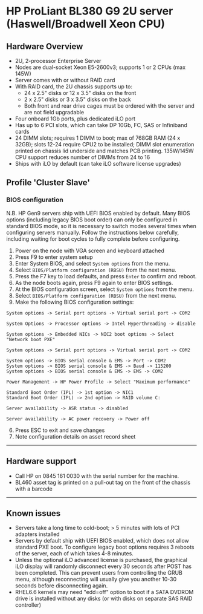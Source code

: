 # HP ProLiant BL380 G9 2U server (Haswell/Broadwell Xeon CPU)

## Hardware Overview

 * 2U, 2-processor Enterprise Server
 * Nodes are dual-socket Xeon E5-2600v3; supports 1 or 2 CPUs (max 145W)
 * Server comes with or without RAID card
 * With RAID card, the 2U chassis supports up to:
    * 24 x 2.5" disks or 12 x 3.5" disks on the front
    * 2 x 2.5" disks or 3 x 3.5" disks on the back
    * Both front and rear drive cages must be ordered with the server and are not field upgradable
 * Four onboard 1Gb ports, plus dedicated iLO port
 * Has up to 6 PCI slots, which can take DP 10Gb, FC, SAS or Infiniband cards
 * 24 DIMM slots; requires 1 DIMM to boot; max of 768GB RAM (24 x 32GB); slots 12-24 require CPU2 to be installed; DIMM slot enumeration printed on chassis lid underside and matches PCB printing. 135W/145W CPU support reduces number of DIMMs from 24 to 16
 * Ships with iLO by default (can take iLO software license upgrades)

## Profile 'Cluster Slave'

### BIOS configuration

N.B. HP Gen9 servers ship with UEFI BIOS enabled by default. Many BIOS options (including legacy BIOS boot order) can only be configured in standard BIOS mode, so it is necessary to switch modes several times when configuring servers manually. Follow the instructions below carefully, including waiting for boot cycles to fully complete before configuring. 

 1. Power on the node with VGA screen and keyboard attached
 2. Press F9 to enter system setup
 3. Enter System BIOS, and select ```System options``` from the menu.
 4. Select ```BIOS/Platform configuration (RBSU)``` from the next menu.
 5. Press the F7 key to load defaults, and press ```Enter``` to confirm and reboot.
 6. As the node boots again, press F9 again to enter BIOS settings.
 7. At the BIOS configuration screen, select ```System options``` from the menu.
 8. Select ```BIOS/Platform configuration (RBSU)``` from the next menu.
 9. Make the following BIOS configuration settings:
```
System options -> Serial port options -> Virtual serial port -> COM2
```
```
System Options -> Processor options -> Intel Hyperthreading -> disable
```
```
System options -> Embedded NICs -> NIC2 boot options -> Select "Network boot PXE"
```
```
System options -> Serial port options -> Virtual serial port -> COM2
```
```
System options -> BIOS serial console & EMS -> Port -> COM2
System options -> BIOS serial console & EMS -> Baud -> 115200
System options -> BIOS serial console & EMS -> EMS -> COM2
```
```
Power Management -> HP Power Profile -> Select "Maximum performance"
```
```
Standard Boot Order (IPL) -> 1st option -> NIC1
Standard Boot Order (IPL) -> 2nd option -> RAID volume C:
```
```
Server availability -> ASR status -> disabled
```
```
Server availability -> AC power recovery -> Power off
```

 6. Press ESC to exit and save changes
 7. Note configuration details on asset record sheet

***

## Hardware support

 * Call HP on 0845 161 0030 with the serial number for the machine.
 * BL460 asset tag is printed on a pull-out tag on the front of the chassis with a barcode
 
***
## Known issues
 
 * Servers take a long time to cold-boot; > 5 minutes with lots of PCI adapters installed
 * Servers by default ship with UEFI BIOS enabled, which does not allow standard PXE boot. To configure legacy boot options requires 3 reboots of the server, each of which takes 4-8 minutes. 
 * Unless the optional iLO advanced license is purchased, the graphical iLO display will randomly disconnect every 30 seconds after POST has been completed. This can prevent users from controlling the GRUB menu, although reconnecting will usually give you another 10-30 seconds before disconnecting again. 
 * RHEL6.6 kernels may need "edd=off" option to boot if a SATA DVDROM drive is installed without any disks (or with disks on separate SAS RAID controller)
